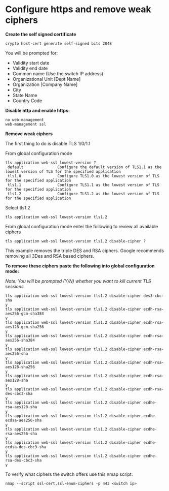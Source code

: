 # Configure https and remove weak ciphers

**Create the self signed certificate**
```
crypto host-cert generate self-signed bits 2048
```
You will be prompted for:
* Validity start date
* Validity end date
* Common name (Use the switch IP address)
* Organizational Unit [Dept Name]
* Organization [Company Name]
* City
* State Name
* Country Code

**Disable http and enable https:**
```
no web-management
web-management ssl
```

**Remove weak ciphers**

The first thing to do is disable TLS 1/0/1.1

From global configuration mode

```
tls application web-ssl lowest-version ?
 default               Configure the default version of TLS1.1 as the lowest version of TLS for the specified application
 tls1.0                Configure TLS1.0 as the lowest version of TLS for the specified application
 tls1.1                Configure TLS1.1 as the lowest version of TLS for the specified application
 tls1.2                Configure TLS1.2 as the lowest version of TLS for the specified application
```
Select tls1.2

```
tls application web-ssl lowest-version tls1.2 
```

From global configuration mode enter the following to review all available ciphers
```
tls application web-ssl lowest-version tls1.2 disable-cipher ?
```

This example removes the triple DES and RSA ciphers. Google recommends removing all 3Des and RSA based ciphers.

**To remove these ciphers paste the following into global configuration mode:**

*Note: You will be prompted (Y/N) whether you want to kill current TLS sessions.*

```
tls application web-ssl lowest-version tls1.2 disable-cipher des3-cbc-sha
y
tls application web-ssl lowest-version tls1.2 disable-cipher ecdh-rsa-aes256-gcm-sha384
y
tls application web-ssl lowest-version tls1.2 disable-cipher ecdh-rsa-aes128-gcm-sha256
y
tls application web-ssl lowest-version tls1.2 disable-cipher ecdh-rsa-aes256-sha384
y
tls application web-ssl lowest-version tls1.2 disable-cipher ecdh-rsa-aes256-sha
y
tls application web-ssl lowest-version tls1.2 disable-cipher ecdh-rsa-aes128-sha256
y
tls application web-ssl lowest-version tls1.2 disable-cipher ecdh-rsa-aes128-sha
y
tls application web-ssl lowest-version tls1.2 disable-cipher ecdh-rsa-des-cbc3-sha
y
tls application web-ssl lowest-version tls1.2 disable-cipher ecdhe-rsa-aes128-sha
y
tls application web-ssl lowest-version tls1.2 disable-cipher ecdhe-ecdsa-aes256-sha
y
tls application web-ssl lowest-version tls1.2 disable-cipher ecdhe-rsa-aes256-sha
y
tls application web-ssl lowest-version tls1.2 disable-cipher ecdhe-ecdsa-des-cbc3-sha
y
tls application web-ssl lowest-version tls1.2 disable-cipher ecdhe-rsa-des-cbc3-sha
y
```

To verify what ciphers the switch offers use this nmap script:
```
nmap --script ssl-cert,ssl-enum-ciphers -p 443 <switch ip>
```

